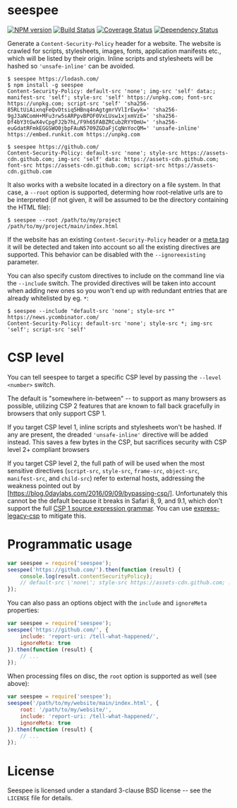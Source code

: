 seespee
=======

[![NPM version](https://badge.fury.io/js/seespee.svg)](http://badge.fury.io/js/seespee)
[![Build Status](https://travis-ci.org/papandreou/seespee.svg?branch=master)](https://travis-ci.org/papandreou/seespee)
[![Coverage Status](https://img.shields.io/coveralls/papandreou/seespee.svg)](https://coveralls.io/r/papandreou/seespee?branch=master)
[![Dependency Status](https://david-dm.org/papandreou/seespee.svg)](https://david-dm.org/papandreou/seespee)

Generate a `Content-Security-Policy` header for a website. The website is crawled
for scripts, stylesheets, images, fonts, application manifests etc., which will
be listed by their origin. Inline scripts and stylesheets will be hashed so
`'unsafe-inline'` can be avoided.


```
$ seespee https://lodash.com/
$ npm install -g seespee
Content-Security-Policy: default-src 'none'; img-src 'self' data:; manifest-src 'self'; style-src 'self' https://unpkg.com; font-src https://unpkg.com; script-src 'self' 'sha256-85RLtUiAixnqFeQvOtsiq5HBnq4nAgtgmrVVlIrEwyk=' 'sha256-9gJ3aNComH+MFu3rw5sARPpvBPOF0VxLUsw1xjxmVzE=' 'sha256-Df4bY3tGwX4vCpgFJ2b7hL/F9h65FABZRCub2RYYOmU=' 'sha256-euGdatRFmkEGGSWO0jbpFAuN5709ZGDaFjCqNnYocQM=' 'unsafe-inline' https://embed.runkit.com https://unpkg.com
```

```
$ seespee https://github.com/
Content-Security-Policy: default-src 'none'; style-src https://assets-cdn.github.com; img-src 'self' data: https://assets-cdn.github.com; font-src https://assets-cdn.github.com; script-src https://assets-cdn.github.com
```

It also works with a website located in a directory on a file system.
In that case, a `--root` option is supported, determing how root-relative
urls are to be interpreted (if not given, it will be assumed to be the
directory containing the HTML file):

```
$ seespee --root /path/to/my/project /path/to/my/project/main/index.html
```

If the website has an existing `Content-Security-Policy` header or
a [meta tag](https://www.w3.org/TR/CSP2/#delivery-html-meta-element)
it will be detected and taken into account so all the existing directives
are supported. This behavior can be disabled with the `--ignoreexisting`
parameter.

You can also specify custom directives to include on the command line via
the `--include` switch. The provided directives will be taken into account
when adding new ones so you won't end up with redundant entries that are
already whitelisted by eg. `*`:

```
$ seespee --include "default-src 'none'; style-src *" https://news.ycombinator.com/
Content-Security-Policy: default-src 'none'; style-src *; img-src 'self'; script-src 'self'
```

CSP level
=========

You can tell seespee to target a specific CSP level by passing the `--level <number>`
switch.

The default is "somewhere in-between" -- to support as many browsers as possible,
utilizing CSP 2 features that are known to fall back gracefully in browsers that
only support CSP 1.

If you target CSP level 1, inline scripts and stylesheets won't be hashed. If any
are present, the dreaded `'unsafe-inline'` directive will be added instead.
This saves a few bytes in the CSP, but sacrifices security with CSP level 2+ compliant
browsers

If you target CSP level 2, the full path of will be used when the most sensitive
directives (`script-src`, `style-src`, `frame-src`, `object-src`, `manifest-src`,
and `child-src`) refer to external hosts, addressing the weakness pointed out by
[https://blog.0daylabs.com/2016/09/09/bypassing-csp/]. Unfortunately this cannot be the
default because it breaks in Safari 8, 9, and 9.1, which don't support the full
[CSP 1 source expression grammar](https://www.w3.org/TR/2012/CR-CSP-20121115/#source-list).
You can use [express-legacy-csp](https://github.com/Munter/express-legacy-csp)
to mitigate this.



Programmatic usage
==================

```js
var seespee = require('seespee');
seespee('https://github.com/').then(function (result) {
    console.log(result.contentSecurityPolicy);
    // default-src \'none\'; style-src https://assets-cdn.github.com; ...
});
```

You can also pass an options object with the `include` and `ignoreMeta`
properties:

```js
var seespee = require('seespee');
seespee('https://github.com/', {
    include: 'report-uri: /tell-what-happened/',
    ignoreMeta: true
}).then(function (result) {
    // ...
});
```

When processing files on disc, the `root` option is supported as well
(see above):

```js
var seespee = require('seespee');
seespee('/path/to/my/website/main/index.html', {
    root: '/path/to/my/website/',
    include: 'report-uri: /tell-what-happened/',
    ignoreMeta: true
}).then(function (result) {
    // ...
});
```

License
=======

Seespee is licensed under a standard 3-clause BSD license -- see the
`LICENSE` file for details.

